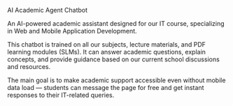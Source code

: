 AI Academic Agent Chatbot

An AI-powered academic assistant designed for our IT course, specializing in Web and Mobile Application Development.

This chatbot is trained on all our subjects, lecture materials, and PDF learning modules (SLMs). It can answer academic questions, explain concepts, and provide guidance based on our current school discussions and resources.

The main goal is to make academic support accessible even without mobile data load — students can message the page for free and get instant responses to their IT-related queries.

